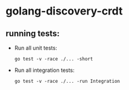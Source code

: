 # golang-discovery-crdt


## running tests:

* Run all unit tests:

    `go test -v -race ./... -short `
    
* Run all integration tests:   
       
    `go test -v -race ./... -run Integration`